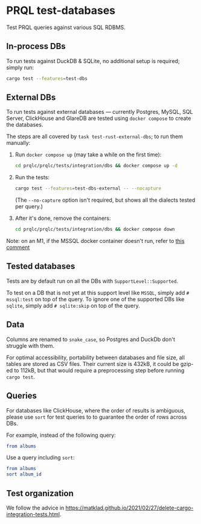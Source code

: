 # PRQL test-databases

Test PRQL queries against various SQL RDBMS.

## In-process DBs

To run tests against DuckDB & SQLite, no additional setup is required; simply
run:

```sh
cargo test --features=test-dbs
```

## External DBs

To run tests against external databases — currently Postgres, MySQL, SQL Server,
ClickHouse and GlareDB are tested using `docker compose` to create the
databases.

The steps are all covered by `task test-rust-external-dbs`; to run them
manually:

1. Run `docker compose up` (may take a while on the first time):

   ```sh
   cd prqlc/prqlc/tests/integration/dbs && docker compose up -d
   ```

2. Run the tests:

   ```sh
   cargo test --features=test-dbs-external -- --nocapture
   ```

   (The `--no-capture` option isn't required, but shows all the dialects tested
   per query.)

3. After it's done, remove the containers:

   ```sh
   cd prqlc/prqlc/tests/integration/dbs && docker compose down
   ```

Note: on an M1, if the MSSQL docker container doesn't run, refer to
[this comment](https://github.com/microsoft/mssql-docker/issues/668#issuecomment-1436802153)

## Tested databases

Tests are by default run on all the DBs with `SupportLevel::Supported`.

To test on a DB that is not yet at this support level like `MSSQL`, simply add
`# mssql:test` on top of the query. To ignore one of the supported DBs like
`sqlite`, simply add `# sqlite:skip` on top of the query.

## Data

Columns are renamed to `snake_case`, so Postgres and DuckDb don't struggle with
them.

For optimal accessibility, portability between databases and file size, all
tables are stored as CSV files. Their current size is 432kB, it could be gzip-ed
to 112kB, but that would require a preprocessing step before running
`cargo test`.

## Queries

For databases like ClickHouse, where the order of results is ambiguous, please
use `sort` for test queries to to guarantee the order of rows across DBs.

For example, instead of the following query:

```elm
from albums
```

Use a query including `sort`:

```elm
from albums
sort album_id
```

## Test organization

We follow the advice in
<https://matklad.github.io/2021/02/27/delete-cargo-integration-tests.html>.
